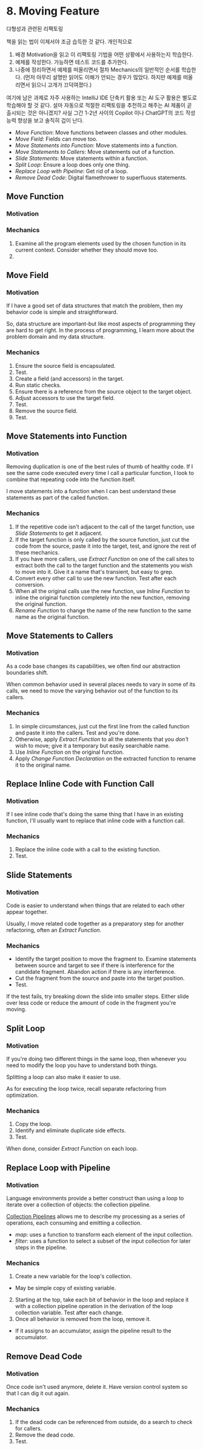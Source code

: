 # 8. Moving Feature

댜형성과 관련된 리팩토링

책을 읽는 법이 이제서야 조금 습득한 것 같다. 개인적으로

1. 배경 Motivation을 읽고 이 리팩토링 기법을 어떤 상황에서 사용하는지 학습한다.
2. 예제를 작성한다. 가능하면 테스트 코드를 추가한다.
3. 나중에 정리하면서 예제를 떠올리면서 절차 Mechanics의 일반적인 순서를 학습한다. (먼저 아무리 설명만 읽어도 이해가 안되는 경우가 많았다. 하지만 예제를 떠올리면서 읽으니 고개가 끄덕여졌다.)

여기에 남은 과제로 자주 사용하는 IntelliJ IDE 단축키 활용 또는 AI 도구 활용은 별도로 학습해야 할 것 같다. 설마 자동으로 적절한 리팩토링을 추천하고 해주는 AI 제품이 곧 출시되는 것은 아니겠지?
사실 그간 1-2년 사이의 Copilot 이나 ChatGPT의 코드 작성 능력 향상을 보고 솔직히 겁이 난다.

- _Move Function_: Move functions between classes and other modules.
- _Move Field_: Fields can move too.
- _Move Statements into Function_: Move statements into a function.
- _Move Statements to Callers_: Move statements out of a function.
- _Slide Statements_: Move statements within a function.
- _Split Loop_: Ensure a loop does only one thing.
- _Replace Loop with Pipeline_: Get rid of a loop.
- _Remove Dead Code_: Digital flamethrower to superfluous statements.

## Move Function

### Motivation

### Mechanics

1. Examine all the program elements used by the chosen function in its current context. Consider whether they should
   move too.
2.

## Move Field

### Motivation

If I have a good set of data structures that match the problem, then my behavior code is simple and straightforward.

So, data structure are important-but like most aspects of programming they are hard to get right. In the process of
programming, I learn more about the problem domain and my data structure.

### Mechanics

1. Ensure the source field is encapsulated.
2. Test.
3. Create a field (and accessors) in the target.
4. Run static checks.
5. Ensure there is a reference from the source object to the target object.
6. Adjust accessors to use the target field.
7. Test.
8. Remove the source field.
9. Test.

## Move Statements into Function

### Motivation

Removing duplication is one of the best rules of thumb of healthy code. If I see the same code executed every time I
call a particular function, I look to combine that repeating code into the function itself.

I move statements into a function when I can best understand these statements as part of the called function.

### Mechanics

1. If the repetitive code isn't adjacent to the call of the target function, use _Slide Statements_ to get it adjacent.
2. If the target function is only called by the source function, just cut the code from the source, paste it into the
   target, test, and ignore the rest of these mechanics.
3. If you have more callers, use _Extract Function_ on one of the call sites to extract both the call to the target
   function and the statements you wish to move into it. Give it a name that's transient, but easy to grep.
4. Convert every other call to use the new function. Test after each conversion.
5. When all the original calls use the new function, use _Inline Function_ to inline the original function completely
   into the new function, removing the original function.
6. _Rename Function_ to change the name of the new function to the same name as the original function.

## Move Statements to Callers

### Motivation

As a code base changes its capabilities, we often find our abstraction boundaries shift.

When common behavior used in several places needs to vary in some of its calls, we need to move the varying behavior out
of the function to its callers.

### Mechanics

1. In simple circumstances, just cut the first line from the called function and paste it into the callers. Test and
   you're done.
2. Otherwise, apply _Extract Function_ to all the statements that you _don't_ wish to move; give it a temporary but
   easily searchable name.
3. Use _Inline Function_ on the original function.
4. Apply _Change Function Declaration_ on the extracted function to rename it to the original name.

## Replace Inline Code with Function Call

### Motivation

If I see inline code that's doing the same thing that I have in an existing function, I'll usually want to replace that
inline code with a function call.

### Mechanics

1. Replace the inline code with a call to the existing function.
2. Test.

## Slide Statements

### Motivation

Code is easier to understand when things that are related to each other appear together.

Usually, I move related code together as a preparatory step for another refactoring, often an _Extract Function_.

### Mechanics

- Identify the target position to move the fragment to. Examine statements between source and target to see if there is
  interference for the candidate fragment. Abandon action if there is any interference.
- Cut the fragment from the source and paste into the target position.
- Test.

If the test fails, try breaking down the slide into smaller steps. Either slide over less code or reduce the amount of
code in the fragment you're moving.

## Split Loop

### Motivation

If you're doing two different things in the same loop, then whenever you need to modify the loop you have to understand
both things.

Splitting a loop can also make it easier to use.

As for executing the loop twice, recall separate refactoring from optimization.

### Mechanics

1. Copy the loop.
2. Identify and eliminate duplicate side effects.
3. Test.

When done, consider _Extract Function_ on each loop.

## Replace Loop with Pipeline

### Motivation

Language environments provide a better construct than using a loop to iterate over a collection of objects: the
collection pipeline.

[Collection Pipelines](https://martinfowler.com/articles/collection-pipeline) allows me to describe my processing as a
series of operations, each consuming and emitting a collection.

- _map_: uses a function to transform each element of the input collection.
- _filter_: uses a function to select a subset of the input collection for later steps in the pipeline.

### Mechanics

1. Create a new variable for the loop's collection.

- May be simple copy of existing variable.

2. Starting at the top, take each bit of behavior in the loop and replace it with a collection pipeline operation in the
   derivation of the loop collection variable. Test after each change.
3. Once all behavior is removed from the loop, remove it.

- If it assigns to an accumulator, assign the pipeline result to the accumulator.

## Remove Dead Code

### Motivation

Once code isn't used anymore, delete it. Have version control system so that I can dig it out again.

### Mechanics

1. If the dead code can be referenced from outside, do a search to check for callers.
2. Remove the dead code.
3. Test.
